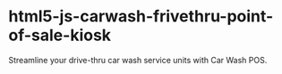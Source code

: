 # html5-js-carwash-frivethru-point-of-sale-kiosk
Streamline your drive-thru car wash service units with Car Wash POS.
